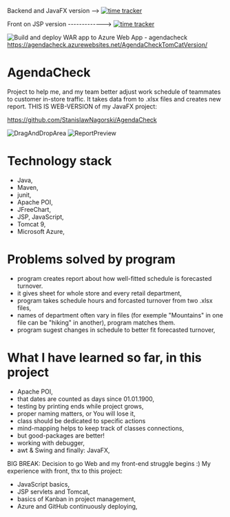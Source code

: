 Backend and JavaFX version --> [![time tracker](https://wakatime.com/badge/github/StanislawNagorski/AgendaCheck.svg)](https://wakatime.com/badge/github/StanislawNagorski/AgendaCheck)

Front on JSP version -------------> [![time tracker](https://wakatime.com/badge/github/StanislawNagorski/AgendaCheckWeb.svg)](https://wakatime.com/badge/github/StanislawNagorski/AgendaCheckWeb)

![Build and deploy WAR app to Azure Web App - agendacheck](https://github.com/StanislawNagorski/AgendaCheckWeb/workflows/Build%20and%20deploy%20WAR%20app%20to%20Azure%20Web%20App%20-%20agendacheck/badge.svg?branch=master)
https://agendacheck.azurewebsites.net/AgendaCheckTomCatVersion/

# AgendaCheck
Project to help me, and my team better adjust work schedule of teammates to customer in-store traffic.
It takes data from to .xlsx files and creates new report.
THIS IS WEB-VERSION of my JavaFX project:

https://github.com/StanislawNagorski/AgendaCheck

![DragAndDropArea](https://user-images.githubusercontent.com/60883168/96350032-aa764480-10b3-11eb-87cf-a6d213bc8ae9.png)
![ReportPreview](https://user-images.githubusercontent.com/60883168/87861908-1deca680-c94b-11ea-8d75-e02008db3f2b.JPG)

# Technology stack

- Java,
- Maven,
- junit,
- Apache POI,
- JFreeChart,
- JSP, JavaScript,
- Tomcat 9,
- Microsoft Azure,


# Problems solved by program

- program creates report about how well-fitted schedule is forecasted turnover.
- it gives sheet for whole store and every retail department,
- program takes schedule hours and forcasted turnover from two .xlsx files,
- names of department often vary in files (for exemple "Mountains" in one file can be "hiking" in another), program matches them.
- program sugest changes in schedule to better fit forecasted turnover,

# What I have learned  so far, in this project

- Apache POI,
- that dates are counted as days since 01.01.1900,
- testing by printing ends while project grows,
- proper naming matters, or You will lose it,
- class should be dedicated to specific actions
- mind-mapping helps to keep track of classes connections,
- but good-packages are better! 
- working with debugger,
- awt & Swing and finally: JavaFX,

BIG BREAK: Decision to go Web and my front-end struggle begins :)
My experience with front, thx to this project:

- JavaScript basics,
- JSP servlets and Tomcat,
- basics of Kanban in project management,
- Azure and GitHub continuously deploying,